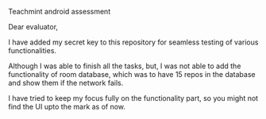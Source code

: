Teachmint android assessment

Dear evaluator,

I have added my secret key to this repository for seamless testing of various functionalities.

Although I was able to finish all the tasks, but, I was not able to add the functionality of room database, which was to have 15 repos in the database and show them if the network fails.

I have tried to keep my focus fully on the functionality part, so you might not find the UI upto the mark as of now.
